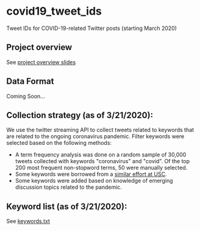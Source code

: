 # covid19_tweet_ids
Tweet IDs for COVID-19-related Twitter posts (starting March 2020)

## Project overview
See [project overview slides](https://docs.google.com/presentation/d/1iXgehix_hE_sg2qoOrDjCVfGvFRE5lFXISznNnNdklg/edit?usp=sharing)

## Data Format
Coming Soon...

## Collection strategy (as of 3/21/2020):
We use the twitter streaming API to collect tweets related to keywords that are related to the ongoing coronavirus pandemic.
Filter keywords were selected based on the following methods:
- A term frequency analysis was done on a random sample of 30,000 tweets collected with keywords "coronavirus" and "covid". Of the top 200 most frequent non-stopword terms, 50 were manually selected.
- Some keywords were borrowed from a [similar effort at USC](https://arxiv.org/abs/2003.07372).
- Some keywords were added based on knowledge of emerging discussion topics related to the pandemic.

## Keyword list (as of 3/21/2020):
See [keywords.txt](keywords.txt)